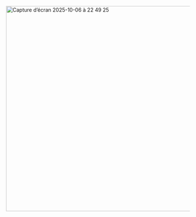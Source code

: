 <img width="1341" height="563" alt="Capture d’écran 2025-10-06 à 22 49 25" src="https://github.com/user-attachments/assets/d67c19e5-ac86-4258-beeb-74ec75f9f142" />
